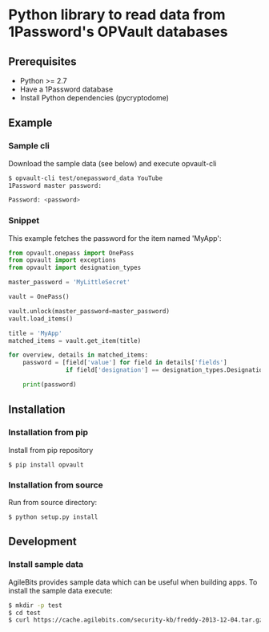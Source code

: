 # Python library to read data from 1Password's OPVault databases

## Prerequisites
* Python >= 2.7
* Have a 1Password database
* Install Python dependencies (pycryptodome)

## Example
### Sample cli
Download the sample data (see below) and execute opvault-cli
```bash
$ opvault-cli test/onepassword_data YouTube
1Password master password:

Password: <password>
```

### Snippet
This example fetches the password for the item named 'MyApp':

```python
from opvault.onepass import OnePass
from opvault import exceptions
from opvault import designation_types

master_password = 'MyLittleSecret'

vault = OnePass()

vault.unlock(master_password=master_password)
vault.load_items()

title = 'MyApp'
matched_items = vault.get_item(title)

for overview, details in matched_items:
    password = [field['value'] for field in details['fields']
                if field['designation'] == designation_types.DesignationTypes.PASSWORD][0]

    print(password)
```

## Installation
### Installation from pip
Install from pip repository
```
$ pip install opvault
```

### Installation from source
Run from source directory:
```
$ python setup.py install
```

## Development
### Install sample data
AgileBits provides sample data which can be useful when building apps. To install the sample data execute:
```bash
$ mkdir -p test
$ cd test
$ curl https://cache.agilebits.com/security-kb/freddy-2013-12-04.tar.gz | tar xfz -
```
